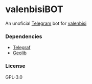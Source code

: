 # valenbisiBOT
An unoficial [Telegram] bot for [valenbisi]

### Dependencies
- [Telegraf]
- [Geolib]

### License
GPL-3.0




   [Telegram]: <https://telegram.org>
   [valenbisi]: <http://www.valenbisi.es>
   [Telegraf]: <http://telegraf.js.org>
   [Geolib]: <https://github.com/manuelbieh/Geolib>
  

